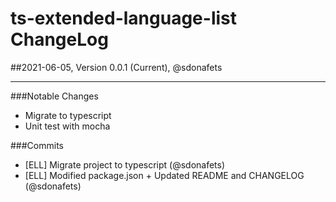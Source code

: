 # ts-extended-language-list ChangeLog

##2021-06-05, Version 0.0.1 (Current), @sdonafets

---

###Notable Changes

- Migrate to typescript
- Unit test with mocha

###Commits

- [ELL] Migrate project to typescript (@sdonafets)
- [ELL] Modified package.json + Updated README and CHANGELOG (@sdonafets)